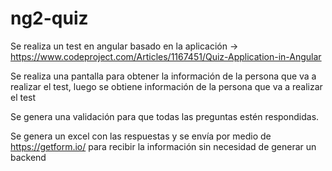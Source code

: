 # ng2-quiz

Se realiza un test en angular basado en la aplicación -> https://www.codeproject.com/Articles/1167451/Quiz-Application-in-Angular

Se realiza una pantalla para obtener la información de la persona que va a realizar el test, luego se obtiene información de la persona que va a realizar el test

Se genera una validación para que todas las preguntas estén respondidas.

Se genera un excel con las respuestas y se envía por medio de https://getform.io/ para recibir la información sin necesidad de generar un backend
